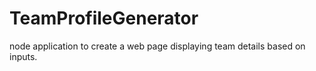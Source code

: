 # TeamProfileGenerator
node application to create a web page displaying team details based on inputs.
